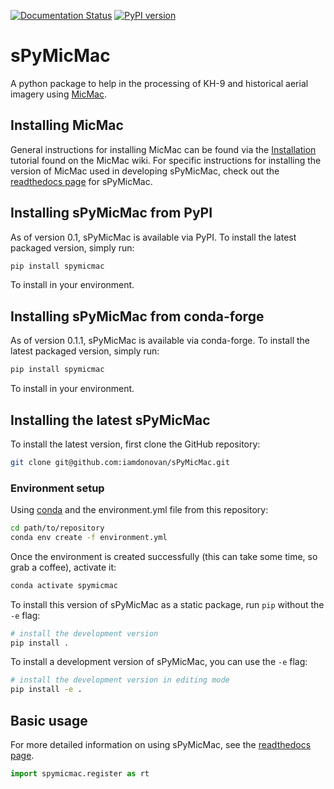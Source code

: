 [![Documentation Status](https://readthedocs.org/projects/spymicmac/badge/?version=latest)](https://spymicmac.readthedocs.io/en/latest/?badge=latest)
[![PyPI version](https://badge.fury.io/py/spymicmac.svg)](https://badge.fury.io/py/spymicmac)

# sPyMicMac
A python package to help in the processing of KH-9 and historical aerial imagery using
[MicMac](https://micmac.ensg.eu/index.php/Accueil).

## Installing MicMac
General instructions for installing MicMac can be found via the [Installation](https://micmac.ensg.eu/index.php/Install)
tutorial found on the MicMac wiki. For specific instructions for installing the version of
MicMac used in developing sPyMicMac, check out the 
[readthedocs page](https://spymicmac.readthedocs.io/en/latest/setup.html) for sPyMicMac. 

## Installing sPyMicMac from PyPI
As of version 0.1, sPyMicMac is available via PyPI. To install the latest packaged version, simply run:

```sh
pip install spymicmac
```

To install in your environment.

## Installing sPyMicMac from conda-forge
As of version 0.1.1, sPyMicMac is available via conda-forge. To install the latest packaged version, 
simply run:

```sh
pip install spymicmac
```

To install in your environment.


## Installing the latest sPyMicMac

To install the latest version, first clone the GitHub repository:

```sh
git clone git@github.com:iamdonovan/sPyMicMac.git
```

### Environment setup

Using [conda](https://docs.conda.io/en/latest/) and the environment.yml file from this repository:

```sh
cd path/to/repository
conda env create -f environment.yml
```

Once the environment is created successfully (this can take some time, so grab a coffee), activate it:

```sh
conda activate spymicmac
```
To install this version of sPyMicMac as a static package, run ``pip`` without the ``-e`` flag:

```sh
# install the development version
pip install .
```

To install a development version of sPyMicMac, you can use the ``-e`` flag:
```sh
# install the development version in editing mode
pip install -e .
```

## Basic usage

For more detailed information on using sPyMicMac, see the [readthedocs page](https://spymicmac.readthedocs.io).
```python
import spymicmac.register as rt
```
